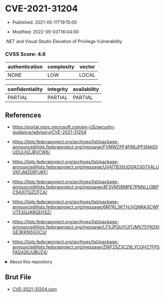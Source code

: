 # CVE-2021-31204

- Published: 2021-05-11T19:15:00

- Modified: 2022-05-03T16:04:00

.NET and Visual Studio Elevation of Privilege Vulnerability

### CVSS Score: **4.6**

| authentication | complexity | vector |
| --- | --- | --- |
| NONE | LOW | LOCAL |

| confidentiality | integrity | availability |
| --- | --- | --- |
| PARTIAL | PARTIAL | PARTIAL |

## References

* https://portal.msrc.microsoft.com/en-US/security-guidance/advisory/CVE-2021-31204

* https://lists.fedoraproject.org/archives/list/package-announce@lists.fedoraproject.org/message/FVMWZPF4FR6JPFSNAIDIUDULHZJBVCW6/

* https://lists.fedoraproject.org/archives/list/package-announce@lists.fedoraproject.org/message/UV4ITB3SUDGR23G7XALUVKFJMZERFUKF/

* https://lists.fedoraproject.org/archives/list/package-announce@lists.fedoraproject.org/message/4F3VM3RMPE7PNNLLI3BPCSAXITQZCFCA/

* https://lists.fedoraproject.org/archives/list/package-announce@lists.fedoraproject.org/message/6M7KL3KTHJVQNRA3CWFUTESQJARQEHSZ/

* https://lists.fedoraproject.org/archives/list/package-announce@lists.fedoraproject.org/message/LFXJPQUYUITJMV75YN3XIGE3KKN5GOCU/

* https://lists.fedoraproject.org/archives/list/package-announce@lists.fedoraproject.org/message/ZWF25Z3CZ6LYCOHZ7FPSFAQ426JUBUZ4/

<details>
<summary>About this repository</summary> 

  This repository is part of the project [Live Hack CVE](https://github.com/Live-Hack-CVE). Main website can be found [www.live-hack.org](https://www.live-hack.org) 
  
  Made by [Sn0wAlice](https://github.com/Sn0wAlice) for the people that care about security and need to have a feed of the latest CVEs. Hope you enjoy it, don't forget to star the repo and follow me on [Twitter](https://twitter.com/Sn0wAlice) and [Github](https://github.com/Sn0wAlice). And that is my [personnal website](https://www.alice-snow.me/)

  - [Home Page](https://github.com/Live-Hack-CVE)
  - [Framework](https://github.com/Live-Hack-CVE/cve-framework)
  - [CVE database](https://github.com/Live-Hack-CVE/full_database)
  - [Changelog](https://github.com/Live-Hack-CVE/Changelog)
</details>

## Brut File

* [CVE-2021-31204.json](https://raw.githubusercontent.com/Live-Hack-CVE/full_database/main/cves/2021/CVE-2021-31204.json)

